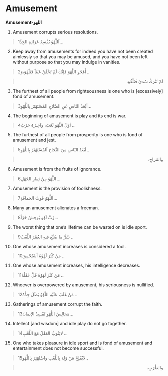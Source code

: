 Amusement
=========

**Amusement-اللهو**

1. Amusement corrupts serious resolutions.

> 1ـ اَللَّهْوُ يُفْسِدُ عَزائِمَ الجِدِّ.

2. Keep away from amusements for indeed you have not been created
aimlessly so that you may be amused, and you have not been left without
purpose so that you may indulge in vanities.

> 2ـ أُهْجُرِ اللَّهْوَ فَإنَّكَ لَمْ تُخْلَقْ عَبَثاً فَتَلْهُوَ،وَ
<blockquote dir="rtl">
  <p>
لَمْ تُتْرَكْ سُدىً فَتَلْغُوَ.
  </p>
</blockquote>

3. The furthest of all people from righteousness is one who is
[excessively] fond of amusement.

> 3ـ أبْعَدُ النّاسِ عَنِ الصَّلاحِ المُسْتَهْتَرُ بِاللَّهْوِ.

4. The beginning of amusement is play and its end is war.

> 4ـ أوَّلُ اللَّهْوِ لَعْبٌ، وآخِـرُهُ حَرْبٌ.

5. The furthest of all people from prosperity is one who is fond of
amusement and jest.

> 5ـ أبْعَدُ النّاسِ مِنَ النَّجاحِ اَلمُسْتَهْتَرُ بِاللَّهْوِ
<blockquote dir="rtl">
  <p>
والمَزاحِ.
  </p>
</blockquote>

6. Amusement is from the fruits of ignorance.

> 6ـ اللَّهْوُ مِنْ ثِمارِ الجَهْلِ.

7. Amusement is the provision of foolishness.

> 7ـ اَللَّهْوُ قُوتُ الحَماقَةِ.

8. Many an amusement alienates a freeman.

> 8ـ رُبَّ لَهْو يُوحِشُ حُرّاً.

9. The worst thing that one’s lifetime can be wasted on is idle sport.

> 9ـ شَرُّ ما ضُيِّعَ فيهِ العُمْرُ اللَّعْبُ.

10. One whose amusement increases is considered a fool.

> 10ـ مَنْ كَثُرَ لَهْوُهُ اُسْتُحْمِقَ.

11. One whose amusement increases, his intelligence decreases.

> 11ـ مَنْ كَثُرَ لَهْوُهُ قَلَّ عَقْلُهُ.

12. Whoever is overpowered by amusement, his seriousness is nullified.

> 12ـ مَنْ غَلَبَ عَلَيْهِ اللَّهْوُ بَطَلَ جِدُّهُ.

13. Gatherings of amusement corrupt the faith.

> 13ـ مَجالِسُ اللَّهْوِ تُفْسِدُ الإيمانَ.

14. Intellect [and wisdom] and idle play do not go together.

> 14ـ لايَثُوبُ العَقْلُ مَعَ اللَّعْبِ.

15. One who takes pleasure in idle sport and is fond of amusement and
entertainment does not become successful.

> 15ـ لايُفْلِحُ مَنْ وَلِهَ بِاللَّعْبِ واسْتُهْتِرَ بِاللَّهْوِ
<blockquote dir="rtl">
  <p>
والطَّرَبِ.
  </p>
</blockquote>


